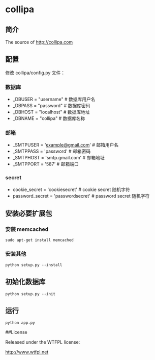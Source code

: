 collipa
=======
## 简介

The source of <http://collipa.com>

## 配置

修改 collipa/config.py 文件：

### 数据库

- _DBUSER = "username" # 数据库用户名
- _DBPASS = "password" # 数据库密码
- _DBHOST = "localhost" # 数据库地址
- _DBNAME = "collipa" # 数据库名称

### 邮箱

- _SMTPUSER = 'example@gmail.com' # 邮箱用户名
- _SMTPPASS = 'password' # 邮箱密码
- _SMTPHOST = 'smtp.gmail.com' # 邮箱地址
- _SMTPPORT = '587' # 邮箱端口

### secret

- cookie_secret = 'cookiesecret' # cookie secret 随机字符
- password_secret = 'passwordsecret' # password secret 随机字符

## 安装必要扩展包

### 安装 memcached

```
sudo apt-get install memcached
```

### 安装其他

```
python setup.py --install
```

## 初始化数据库

```
python setup.py --init
```

## 运行

```
python app.py
```

##License

Released under the WTFPL license:

http://www.wtfpl.net
